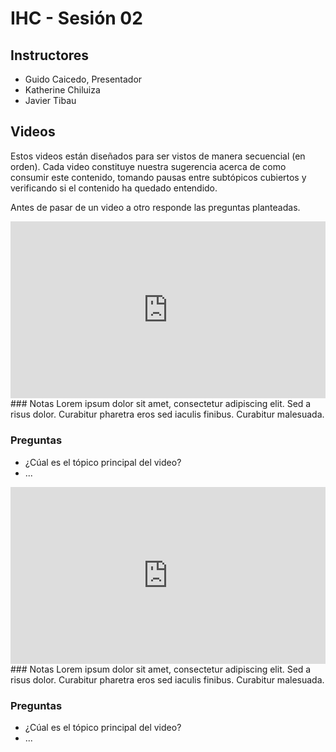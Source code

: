 <style type="text/css" rel="stylesheet">
.video-responsive{
    overflow:hidden;
    padding-bottom:56.25%;
    position:relative;
    height:0;
}
.video-responsive iframe{
    left:0;
    top:0;
    height:100%;
    width:100%;
    position:absolute;
}
</style>

# IHC - Sesión 02
## Instructores
- Guido Caicedo, Presentador
- Katherine Chiluiza
- Javier Tibau

## Videos

Estos videos están diseñados para ser vistos de manera secuencial (en orden). Cada video constituye nuestra sugerencia acerca de como consumir este contenido, tomando pausas entre subtópicos cubiertos y verificando si el contenido ha quedado entendido.

Antes de pasar de un video a otro responde las preguntas planteadas.
<div class="video-responsive">
<iframe width="560" height="315" src="https://www.youtube.com/embed/TXLKa8ZzvJw" frameborder="0" allow="accelerometer; autoplay; encrypted-media; gyroscope; picture-in-picture" allowfullscreen></iframe>
</div>
### Notas
Lorem ipsum dolor sit amet, consectetur adipiscing elit. Sed a risus dolor. Curabitur pharetra eros sed iaculis finibus. Curabitur malesuada. 

### Preguntas
- ¿Cúal es el tópico principal del video?
- ...
<div class="video-responsive">
<iframe width="560" height="315" src="https://www.youtube.com/embed/05npCqpl1l0" frameborder="0" allow="accelerometer; autoplay; encrypted-media; gyroscope; picture-in-picture" allowfullscreen></iframe>
</div>
### Notas
Lorem ipsum dolor sit amet, consectetur adipiscing elit. Sed a risus dolor. Curabitur pharetra eros sed iaculis finibus. Curabitur malesuada. 

### Preguntas
- ¿Cúal es el tópico principal del video?
- ...
